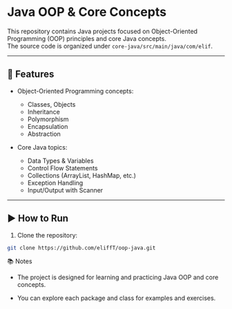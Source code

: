 # Java OOP & Core Concepts

This repository contains Java projects focused on Object-Oriented Programming (OOP) principles and core Java concepts.  
The source code is organized under `core-java/src/main/java/com/elif`.

---

## 🚀 Features

- Object-Oriented Programming concepts:  
  - Classes, Objects  
  - Inheritance  
  - Polymorphism  
  - Encapsulation  
  - Abstraction

- Core Java topics:  
  - Data Types & Variables  
  - Control Flow Statements  
  - Collections (ArrayList, HashMap, etc.)  
  - Exception Handling  
  - Input/Output with Scanner  

---

## ▶️ How to Run

1. Clone the repository:

```bash
git clone https://github.com/eliffT/oop-java.git
```
📚 Notes
* The project is designed for learning and practicing Java OOP and core concepts.

* You can explore each package and class for examples and exercises.

